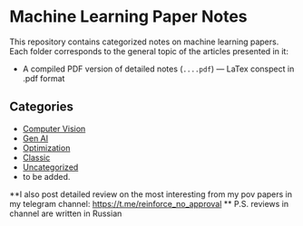 # Machine Learning Paper Notes

This repository contains categorized notes on machine learning papers. Each folder corresponds to the general topic of the articles presented in it:
- A compiled PDF version of detailed notes (`....pdf`) — LaTex conspect in .pdf format

## Categories
- [Computer Vision](./computer-vision)
- [Gen AI](./gen)
- [Optimization](./optimization)
- [Classic](./classic)
- [Uncategorized](./uncategorized)
- to be added.


**I also post detailed review on the most interesting from my pov papers in my telegram channel: https://t.me/reinforce_no_approval **
P.S. reviews in channel are written in Russian
